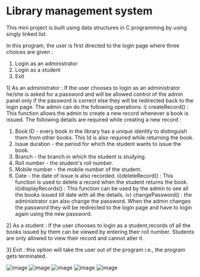 # Library management system

This mini project is built using data structures in C programming by using singly linked list.

In this program, the user is first directed to the login page where three choices are given :
1.	Login as an administrator
2.	Login as a student
3.	Exit

1] As an administrator : If the user chooses to login as an administrator he/she is asked for a password and will be allowed control of the admin panel only if the password is correct else they will be redirected back to the login page.
The admin can do the following operations:
i) createRecord() : This function allows the admin to create a new record whenever a book is issued. The following details are required while creating a new record :
1.	Book ID - every book in the library has a unique identity to distinguish them from other books. This Id is also required while returning the book.
2.	Issue duration - the period for which the student wants to issue the book.
3.	Branch - the branch in which the student is studying.
4.	Roll number - the student's roll number.
5.	Mobile number - the mobile number of the student.
6.	Date - the date of issue is also recorded.
ii)deleteRecord() : This function is used to delete a record when the student returns the book.
iii)displayRecords() : This function can be used by the admin to see all the books issued till date with all the details.
iv) changePassword() : the administrator can also change the password. When the admin changes the password they will be redirected to the login page and have to login again using the new password.

2] As a student : If the user chooses to login as a student,records of all the books issued by them can be viewed by entering their roll number. Students are only allowed to view their record and cannot alter it.

3] Exit : this option will take the user out of the program i.e., the program gets terminated.

![image](https://drive.google.com/uc?export=view&id=1doZPxMPrpUH1Smcm0wc8VX8rNHc_sELW)
![image](https://drive.google.com/uc?export=view&id=1AEujbKKIKXANE4Zeu0du-2AO6M9oNErR)
![image](https://drive.google.com/uc?export=view&id=1LoGrpLCw0joGCrcB7XElRTGjwliL0JVc)
![image](https://drive.google.com/uc?export=view&id=1jWYDMep-CAIK6qRFv5gsS_YS1XqO3LcS)
![image](https://drive.google.com/uc?export=view&id=1dIKAokPIpybBmQJMK4pqa51jfIJxGMyV)


